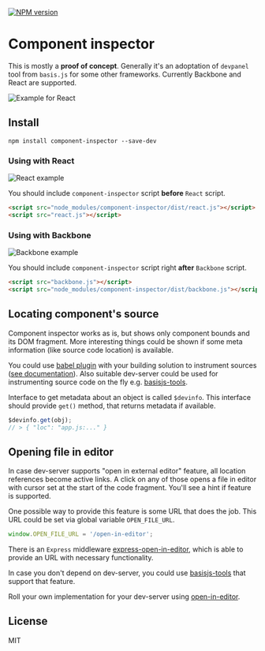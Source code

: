 [![NPM version](https://img.shields.io/npm/v/component-inspector.svg)](https://www.npmjs.com/package/component-inspector)

# Component inspector

This is mostly a **proof of concept**. Generally it's an adoptation of `devpanel` tool from `basis.js` for some other frameworks. Currently Backbone and React are supported.

![Example for React](https://github.com/lahmatiy/component-inspector/raw/master/docs/img/intro.gif)

## Install

```
npm install component-inspector --save-dev
```

### Using with React

![React example](https://github.com/lahmatiy/component-inspector/raw/master/docs/img/react.png)

You should include `component-inspector` script **before** `React` script.

```html
<script src="node_modules/component-inspector/dist/react.js"></script>
<script src="react.js"></script>
```

### Using with Backbone

![Backbone example](https://github.com/lahmatiy/component-inspector/raw/master/docs/img/backbone.png)

You should include `component-inspector` script right **after** `Backbone` script.

```html
<script src="backbone.js"></script>
<script src="node_modules/component-inspector/dist/backbone.js"></script>
```

## Locating component's source

Component inspector works as is, but shows only component bounds and its DOM fragment. More interesting things could be shown if some meta information (like source code location) is available.

You could use [babel plugin](https://github.com/restrry/babel-plugin-source-wrapper) with your building solution to instrument sources ([see documentation](https://github.com/restrry/babel-plugin-source-wrapper)). Also suitable dev-server could be used for instrumenting source code on the fly e.g. [basisjs-tools](https://github.com/basisjs/basisjs-tools-instrumenter).

Interface to get metadata about an object is called `$devinfo`. This interface should provide `get()` method, that returns metadata if available.

```js
$devinfo.get(obj);
// > { "loc": "app.js:..." }
```

## Opening file in editor

In case dev-server supports "open in external editor" feature, all location references become active links. A click on any of those opens a file in editor with cursor set at the start of the code fragment. You'll see a hint if feature is supported.

One possible way to provide this feature is some URL that does the job. This URL could be set via global variable `OPEN_FILE_URL`.

```js
window.OPEN_FILE_URL = '/open-in-editor';
```

There is an `Express` middleware [express-open-in-editor](https://github.com/lahmatiy/express-open-in-editor), which is able to provide an URL with necessary functionality.

In case you don't depend on dev-server, you could use [basisjs-tools](https://github.com/basisjs/basisjs-tools) that support that feature.

Roll your own implementation for your dev-server using [open-in-editor](https://github.com/lahmatiy/open-in-editor).

## License

MIT
